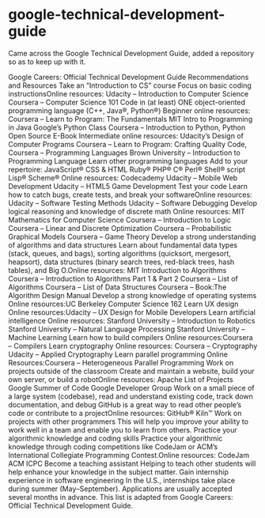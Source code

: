 # google-technical-development-guide
Came across the Google Technical Development Guide, added a repository so as to keep up with it.

Google Careers: Official Technical Development Guide
Recommendations and Resources
Take an “Introduction to CS” course	Focus on basic coding instructionsOnline resources:
Udacity – Introduction to Computer Science
Coursera – Computer Science 101
Code in (at least) ONE object-oriented programming language (C++, Java®, Python®)	Beginner online resources:
Coursera – Learn to Program: The Fundamentals
MIT Intro to Programming in Java
Google’s Python Class
Coursera – Introduction to Python, Python Open Source E-Book
Intermediate online resources:
Udacity’s Design of Computer Programs
Coursera – Learn to Program: Crafting Quality Code, Coursera – Programming Languages
Brown University – Introduction to Programming Language
Learn other programming languages	Add to your repertoire:
JavaScript®
CSS & HTML
Ruby®
PHP®
C®
Perl®
Shell® script
Lisp®
Scheme®
Online resources:
Codecademy
Udacity – Mobile Web Development
Udacity – HTML5 Game Development
Test your code	Learn how to catch bugs, create tests, and break your softwareOnline resources:
Udacity – Software Testing Methods
Udacity – Software Debugging
Develop logical reasoning and knowledge of discrete math	Online resources:
MIT Mathematics for Computer Science
Coursera – Introduction to Logic
Coursera – Linear and Discrete Optimization
Coursera – Probabilistic Graphical Models
Coursera – Game Theory
Develop a strong understanding of algorithms and data structures	Learn about fundamental data types (stack, queues, and bags), sorting algorithms (quicksort, mergesort, heapsort), data structures (binary search trees, red-black trees, hash tables), and Big O.Online resources:
MIT Introduction to Algorithms
Coursera – Introduction to Algorithms Part 1 & Part 2
Coursera – List of Algorithms
Coursera – List of Data Structures
Coursera – Book:The Algorithm Design Manual
Develop a strong knowledge of operating systems	Online resources:UC Berkeley Computer Science 162
Learn UX design	Online resources:Udacity – UX Design for Mobile Developers
Learn artificial intelligence	Online resources:
Stanford University – Introduction to Robotics
Stanford University – Natural Language Processing
Stanford University – Machine Learning
Learn how to build compilers	Online resources:Coursera – Compilers
Learn cryptography	Online resources:
Coursera – Cryptography
Udacity – Applied Cryptography
Learn parallel programming	Online Resources:Coursera – Heterogeneous Parallel Programming
Work on projects outside of the classroom	Create and maintain a website, build your own server, or build a robotOnline resources:
Apache List of Projects
Google Summer of Code
Google Developer Group
Work on a small piece of a large system (codebase), read and understand existing code, track down documentation, and debug	GitHub is a great way to read other people’s code or contribute to a projectOnline resources:
GitHub®
Kiln™
Work on projects with other programmers	This will help you improve your ability to work well in a team and enable you to learn from others.
Practice your algorithmic knowledge and coding skills	Practice your algorithmic knowledge through coding competitions like CodeJam or ACM’s International Collegiate Programming Contest.Online resources:
CodeJam
ACM ICPC
Become a teaching assistant	Helping to teach other students will help enhance your knowledge in the subject matter.
Gain internship experience in software engineering	In the U.S., internships take place during summer (May–September). Applications are usually accepted several months in advance.
This list is adapted from Google Careers: Official Technical Development Guide.
